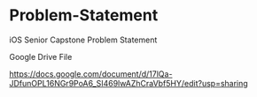 # Problem-Statement
iOS Senior Capstone Problem Statement

Google Drive File

https://docs.google.com/document/d/17lQa-JDfunOPL16NGr9PoA6_SI469lwAZhCraVbf5HY/edit?usp=sharing
